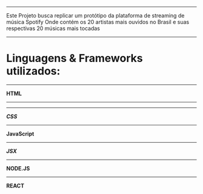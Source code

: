 *********************************************************************************************
Este Projeto busca replicar um protótipo da plataforma de streaming de música Spotify
Onde contém os 20 artistas mais ouvidos no Brasil e suas respectivas 20 músicas mais tocadas
*********************************************************************************************

Linguagens & Frameworks utilizados:
===================
********
**HTML**
********

*********
***CSS***


**************
**JavaScript**


*********
***JSX***


***********
**NODE.JS**


*********
**REACT**

